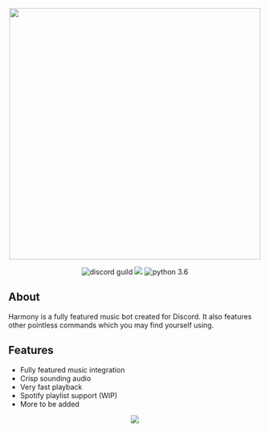 <div align="center">
        <p> <img src="https://i.imgur.com/mHPVI87.png" width=500/> </p>
    <p> 
        <img src="https://discordapp.com/api/guilds/346421514784210945/embed.png" alt="discord guild" />
        <a href="https://discordbots.org/bot/358954387953025024"><img src="https://discordbots.org/api/widget/status/358954387953025024.svg?noavatar=true"/></a>
        <img src="https://img.shields.io/badge/python-3.6-brightgreen.svg" alt="python 3.6" />
    </p>
</div> 



## About
Harmony is a fully featured music bot created for Discord. It also features other pointless commands which you may find yourself using.

## Features
* Fully featured music integration
* Crisp sounding audio
* Very fast playback
* Spotify playlist support (WIP)
* More to be added

<div align="center">
    <p> <img src="https://i.imgur.com/sea4krG.gif"" /> </p>
</div>

